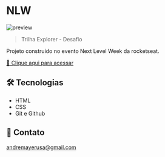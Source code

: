 # NLW


![preview](preview.png)


> Trilha Explorer - Desafio 


Projeto construído no evento Next Level Week da rocketseat.

[🔗 Clique aqui para acessar](https://andremayert.github.io/nwl-explorer-challenge/)

## 🛠 Tecnologias

- HTML
- CSS
- Git e Github

## 💛 Contato

andremayerusa@gmail.com
